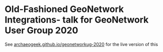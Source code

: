 # Old-Fashioned GeoNetwork Integrations- talk for GeoNetwork User Group 2020

See [archaeogeek.github.io/geonetworkug-2020](https://archaeogeek.github.io/geonetworkug-2020/#/) for the live version of this